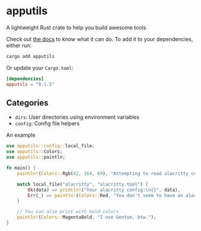 # apputils
A lightweight Rust crate to help you build awesome tools

Check out [the docs](https://docs.rs/apputils) to know what it can do. To add it to your dependencies, either run:
```bash
cargo add apputils
```

Or update your `Cargo.toml`:
```toml
[dependencies]
apputils = "0.1.5"
```

## Categories
- `dirs`: User directories using environment variables
- `config`: Config file helpers

An example 
```rust
use apputils::config::local_file;
use apputils::Colors;
use apputils::paintln;

fn main() {
	paintln!(Colors::Rgb(42, 164, 69), "Attempting to read alacritty config file...");

	match local_file("alacritty", "alacritty.toml") {
		Ok(data) => println!("Your alacritty config:\n{}", data),
		Err(_) => paintln!(Colors::Red, "You don't seem to have an alacritty config!")
	}

	// You can also print with bold colors
	paintln!(Colors::MagentaBold, "I use Gentoo, btw.");
}
```
